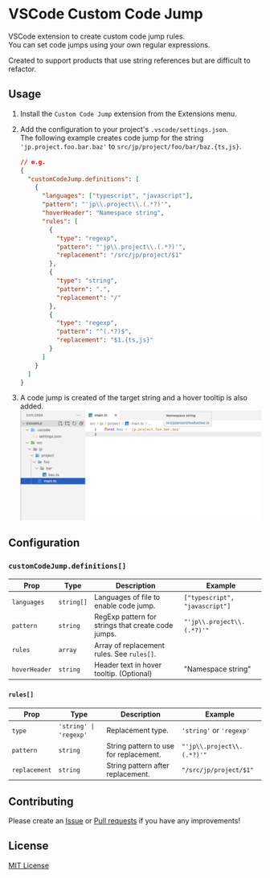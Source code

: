 # VSCode Custom Code Jump

VSCode extension to create custom code jump rules.  
You can set code jumps using your own regular expressions.

Created to support products that use string references but are difficult to refactor.

## Usage

1. Install the `Custom Code Jump` extension from the Extensions menu.
1. Add the configuration to your project's `.vscode/settings.json`.  
   The following example creates code jump for the string `'jp.project.foo.bar.baz'` to `src/jp/project/foo/bar/baz.{ts,js}`.

   ```json
   // e.g.
   {
     "customCodeJump.definitions": [
       {
         "languages": ["typescript", "javascript"],
         "pattern": "'jp\\.project\\.(.*?)'",
         "hoverHeader": "Namespace string",
         "rules": [
           {
             "type": "regexp",
             "pattern": "'jp\\.project\\.(.*?)'",
             "replacement": "/src/jp/project/$1"
           },
           {
             "type": "string",
             "pattern": ".",
             "replacement": "/"
           },
           {
             "type": "regexp",
             "pattern": "^(.*?)$",
             "replacement": "$1.{ts,js}"
           }
         ]
       }
     ]
   }
   ```

1. A code jump is created of the target string and a hover tooltip is also added.
   <img src="./images/screenshot-usage.png" width="998">

## Configuration

### `customCodeJump.definitions[]`

| Prop          | Type       | Description                                        | Example                        |
| ------------- | ---------- | -------------------------------------------------- | ------------------------------ |
| `languages`   | `string[]` | Languages of file to enable code jump.             | `["typescript", "javascript"]` |
| `pattern`     | `string`   | RegExp pattern for strings that create code jumps. | `"'jp\\.project\\.(.*?)'"`     |
| `rules`       | `array`    | Array of replacement rules. See `rules[]`.         |                                |
| `hoverHeader` | `string`   | Header text in hover tooltip. (Optional)           | "Namespace string"             |

#### `rules[]`

| Prop          | Type                   | Description                            | Example                    |
| ------------- | ---------------------- | -------------------------------------- | -------------------------- |
| `type`        | `'string' \| 'regexp'` | Replacement type.                      | `'string'` or `'regexp'`   |
| `pattern`     | `string`               | String pattern to use for replacement. | `"'jp\\.project\\.(.*?)'"` |
| `replacement` | `string`               | String pattern after replacement.      | `"/src/jp/project/$1"`     |

## Contributing

Please create an [Issue](https://github.com/kimulaco/vscode-custom-code-jump/issues) or [Pull requests](https://github.com/kimulaco/vscode-custom-code-jump/pulls) if you have any improvements!

## License

[MIT License](./LICENSE)
